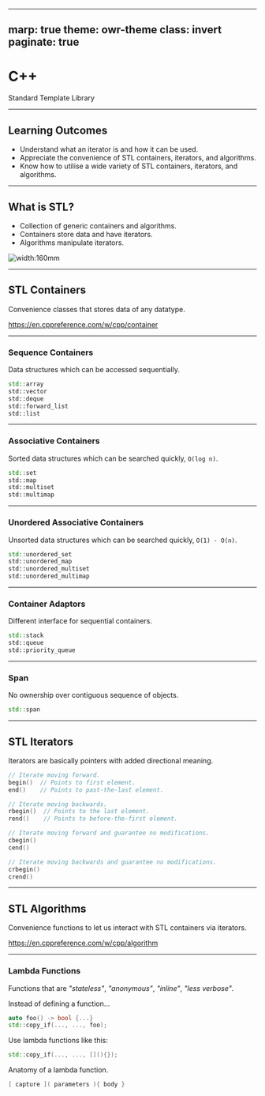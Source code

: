-------------------
marp: true
theme: owr-theme
class: invert
paginate: true
-------------------

# C++

Standard Template Library

<!--

This is one of the most useful topics you will learn in C++.

Using this library will save lots of time instead of building commonly used datatypes from scratch.

-->

-------------------
## Learning Outcomes

- Understand what an iterator is and how it can be used.
- Appreciate the convenience of STL containers, iterators, and algorithms.
- Know how to utilise a wide variety of STL containers, iterators, and algorithms.

-------------------
## What is STL?

- Collection of generic containers and algorithms.
- Containers store data and have iterators.
- Algorithms manipulate iterators.

![width:160mm](images/container-iterator-algorithm.png)

<!--

STL is a convenience library so we don't have to re-invent the wheel.

STL containers are generic and can accept any datatype in its container.
    Can have a vector of int or a vector of string.
    Or a map with int keys and string values.
    Or a map with string keys and int values.

STL algorithms are also generic and accepts iterators from any STL container.
    Can use a for_each algorithm over a vector or over a linked list.

 -->

-------------------
## STL Containers

Convenience classes that stores data of any datatype.

https://en.cppreference.com/w/cpp/container

<!-- 

I will show what STL containers C++ offers, but to really understand how to use these containers, we must always consult the documentation.

Show cpp3-01, cpp3-02, cpp3-03 with following container slides.

 -->

-------------------
### Sequence Containers

Data structures which can be accessed sequentially.

```cpp
std::array
std::vector
std::deque
std::forward_list
std::list
```

-------------------
### Associative Containers

Sorted data structures which can be searched quickly, `O(log n)`.

```cpp
std::set
std::map
std::multiset
std::multimap
```

-------------------
### Unordered Associative Containers

Unsorted data structures which can be searched quickly, `O(1) - O(n)`.

```cpp
std::unordered_set
std::unordered_map
std::unordered_multiset
std::unordered_multimap
```

-------------------
### Container Adaptors

Different interface for sequential containers.

```cpp
std::stack
std::queue
std::priority_queue
```

-------------------
### Span

No ownership over contiguous sequence of objects.

```cpp
std::span
```

-------------------
## STL Iterators

Iterators are basically pointers with added directional meaning.

```cpp
// Iterate moving forward.
begin()  // Points to first element.
end()    // Points to past-the-last element.

// Iterate moving backwards.
rbegin()  // Points to the last element.
rend()    // Points to before-the-first element.

// Iterate moving forward and guarantee no modifications.
cbegin()
cend()

// Iterate moving backwards and guarantee no modifications.
crbegin()
crend()
```

<!-- 

Iterators are pointers but with added directional meaning.
    Pointers that iterate or move forward across some container.

Implementation of iterators
    Iterators are classes
    Encapsulate raw pointers
    Provides methods to interact with the pointer
        Incrementing
        Derefencing

It's the glue between STL containers and STL algorithms.

There are a few types of iterators
    ::iterator
    ::reverse_iterator
    ::const_iterator

Show cpp3-04.

 -->

-------------------
## STL Algorithms

Convenience functions to let us interact with STL containers via iterators.

https://en.cppreference.com/w/cpp/algorithm

<!-- 

When do we use STL algorithms?
    Whenever we can.
    If you're using for loops with containers, most likely you can use STL algorithms.

There are so many different STL algorithms that it's impossible to cover all of them.
    You will know these algorithms through experience and reading.

 -->

-------------------

### Lambda Functions

Functions that are *"stateless"*, *"anonymous"*, *"inline"*, *"less verbose"*.

Instead of defining a function...
```cpp
auto foo() -> bool {...}
std::copy_if(..., ..., foo);
```

Use lambda functions like this:
```cpp
std::copy_if(..., ..., [](){});
```

Anatomy of a lambda function.
```cpp
[ capture ]( parameters ){ body }
```

<!-- 

In order to use STL algorithms to their full potential, we need to learn lambda functions.

Defining foo and passing the function name is equivalent to writing a lambda function.

We prefer lambda functions when
    Function is very specific, not used anywhere else
    Function is short

Anatomy of a lambda function
    Three sets of brackets
    Capture
        Objects are passed into the capture so they are "scoped" in the function
        Parameters are same as function parameters
        Body does the work

Show cpp3-05.

 -->